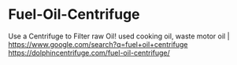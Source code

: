 # Fuel-Oil-Centrifuge
Use a Centrifuge to Filter raw Oil! used cooking oil, waste motor oil | https://www.google.com/search?q=fuel+oil+centrifuge https://dolphincentrifuge.com/fuel-oil-centrifuge/
